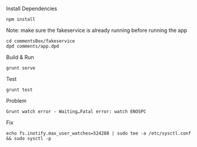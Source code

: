 Install Dependencies
    
    npm install
    
Note: make sure the fakeservice is already running before running the app
    
    cd commentsBox/fakeservice
    dpd comments/app.dpd    
    
Build & Run

    grunt serve

Test

    grunt test

Problem

    Grunt watch error - Waiting…Fatal error: watch ENOSPC

Fix

    echo fs.inotify.max_user_watches=524288 | sudo tee -a /etc/sysctl.conf && sudo sysctl -p
